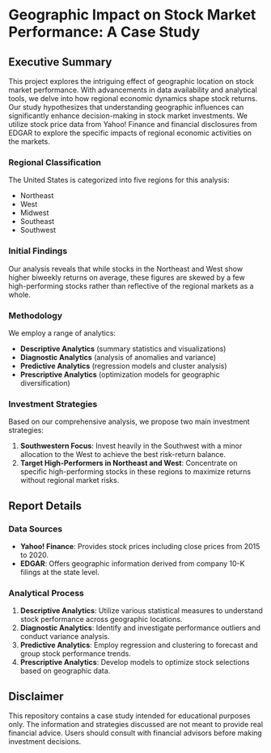 # Geographic Impact on Stock Market Performance: A Case Study

## Executive Summary

This project explores the intriguing effect of geographic location on stock market performance. With advancements in data availability and analytical tools, we delve into how regional economic dynamics shape stock returns. Our study hypothesizes that understanding geographic influences can significantly enhance decision-making in stock market investments. We utilize stock price data from Yahoo! Finance and financial disclosures from EDGAR to explore the specific impacts of regional economic activities on the markets.

### Regional Classification

The United States is categorized into five regions for this analysis:
- Northeast
- West
- Midwest
- Southeast
- Southwest

### Initial Findings

Our analysis reveals that while stocks in the Northeast and West show higher biweekly returns on average, these figures are skewed by a few high-performing stocks rather than reflective of the regional markets as a whole.

### Methodology

We employ a range of analytics:
- **Descriptive Analytics** (summary statistics and visualizations)
- **Diagnostic Analytics** (analysis of anomalies and variance)
- **Predictive Analytics** (regression models and cluster analysis)
- **Prescriptive Analytics** (optimization models for geographic diversification)

### Investment Strategies

Based on our comprehensive analysis, we propose two main investment strategies:
1. **Southwestern Focus**: Invest heavily in the Southwest with a minor allocation to the West to achieve the best risk-return balance.
2. **Target High-Performers in Northeast and West**: Concentrate on specific high-performing stocks in these regions to maximize returns without regional market risks.

## Report Details

### Data Sources
- **Yahoo! Finance**: Provides stock prices including close prices from 2015 to 2020.
- **EDGAR**: Offers geographic information derived from company 10-K filings at the state level.

### Analytical Process
1. **Descriptive Analytics**: Utilize various statistical measures to understand stock performance across geographic locations.
2. **Diagnostic Analytics**: Identify and investigate performance outliers and conduct variance analysis.
3. **Predictive Analytics**: Employ regression and clustering to forecast and group stock performance trends.
4. **Prescriptive Analytics**: Develop models to optimize stock selections based on geographic data.

## Disclaimer

This repository contains a case study intended for educational purposes only. The information and strategies discussed are not meant to provide real financial advice. Users should consult with financial advisors before making investment decisions.
